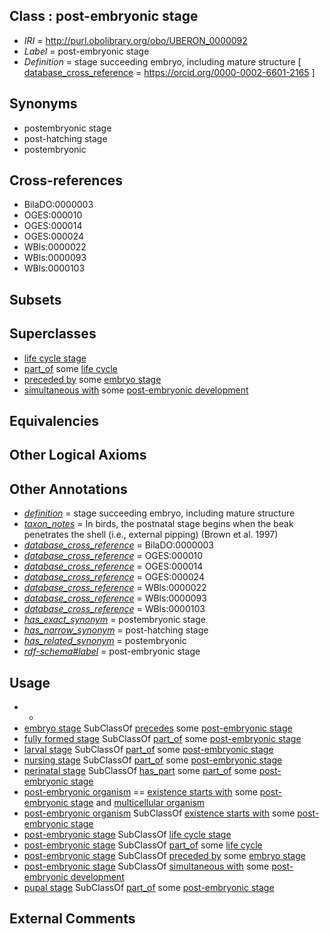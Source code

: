 
## Class : post-embryonic stage

 * *IRI* = http://purl.obolibrary.org/obo/UBERON_0000092
 * *Label* = post-embryonic stage
 * *Definition* = stage succeeding embryo, including mature structure [ [database_cross_reference](../../ef/oboInOwl#hasDbXref.md) = https://orcid.org/0000-0002-6601-2165 ]

## Synonyms

 * postembryonic stage
 * post-hatching stage
 * postembryonic

## Cross-references

 * BilaDO:0000003
 * OGES:000010
 * OGES:000014
 * OGES:000024
 * WBls:0000022
 * WBls:0000093
 * WBls:0000103

## Subsets


## Superclasses

 * [life cycle stage](../../UBERON/05/UBERON_0000105.md)
 * [part_of](../../BFO/50/BFO_0000050.md) some [life cycle](../../UBERON/04/UBERON_0000104.md)
 * [preceded by](../../BFO/62/BFO_0000062.md) some [embryo stage](../../UBERON/68/UBERON_0000068.md)
 * [simultaneous with](../../RO/82/RO_0002082.md) some [post-embryonic development](../../GO/91/GO_0009791.md)

## Equivalencies


## Other Logical Axioms


## Other Annotations

 * *[definition](../../IAO/15/IAO_0000115.md)* = stage succeeding embryo, including mature structure
 * *[taxon_notes](../../UBPROP/08/UBPROP_0000008.md)* = In birds, the postnatal stage begins when the beak penetrates the shell (i.e., external pipping) (Brown et al. 1997)
 * *[database_cross_reference](../../ef/oboInOwl#hasDbXref.md)* = BilaDO:0000003
 * *[database_cross_reference](../../ef/oboInOwl#hasDbXref.md)* = OGES:000010
 * *[database_cross_reference](../../ef/oboInOwl#hasDbXref.md)* = OGES:000014
 * *[database_cross_reference](../../ef/oboInOwl#hasDbXref.md)* = OGES:000024
 * *[database_cross_reference](../../ef/oboInOwl#hasDbXref.md)* = WBls:0000022
 * *[database_cross_reference](../../ef/oboInOwl#hasDbXref.md)* = WBls:0000093
 * *[database_cross_reference](../../ef/oboInOwl#hasDbXref.md)* = WBls:0000103
 * *[has_exact_synonym](../../ym/oboInOwl#hasExactSynonym.md)* = postembryonic stage
 * *[has_narrow_synonym](../../ym/oboInOwl#hasNarrowSynonym.md)* = post-hatching stage
 * *[has_related_synonym](../../ym/oboInOwl#hasRelatedSynonym.md)* = postembryonic
 * *[rdf-schema#label](../../el/rdf-schema#label.md)* = post-embryonic stage

## Usage

 * -
 * [embryo stage](../../UBERON/68/UBERON_0000068.md) SubClassOf [precedes](../../BFO/63/BFO_0000063.md) some [post-embryonic stage](../../UBERON/92/UBERON_0000092.md)
 * [fully formed stage](../../UBERON/66/UBERON_0000066.md) SubClassOf [part_of](../../BFO/50/BFO_0000050.md) some [post-embryonic stage](../../UBERON/92/UBERON_0000092.md)
 * [larval stage](../../UBERON/69/UBERON_0000069.md) SubClassOf [part_of](../../BFO/50/BFO_0000050.md) some [post-embryonic stage](../../UBERON/92/UBERON_0000092.md)
 * [nursing stage](../../UBERON/85/UBERON_0018685.md) SubClassOf [part_of](../../BFO/50/BFO_0000050.md) some [post-embryonic stage](../../UBERON/92/UBERON_0000092.md)
 * [perinatal stage](../../UBERON/01/UBERON_0012101.md) SubClassOf [has_part](../../BFO/51/BFO_0000051.md) some [part_of](../../BFO/50/BFO_0000050.md) some [post-embryonic stage](../../UBERON/92/UBERON_0000092.md)
 * [post-embryonic organism](../../UBERON/53/UBERON_0009953.md) == [existence starts with](../../RO/89/RO_0002489.md) some [post-embryonic stage](../../UBERON/92/UBERON_0000092.md) and [multicellular organism](../../UBERON/68/UBERON_0000468.md)
 * [post-embryonic organism](../../UBERON/53/UBERON_0009953.md) SubClassOf [existence starts with](../../RO/89/RO_0002489.md) some [post-embryonic stage](../../UBERON/92/UBERON_0000092.md)
 * [post-embryonic stage](../../UBERON/92/UBERON_0000092.md) SubClassOf [life cycle stage](../../UBERON/05/UBERON_0000105.md)
 * [post-embryonic stage](../../UBERON/92/UBERON_0000092.md) SubClassOf [part_of](../../BFO/50/BFO_0000050.md) some [life cycle](../../UBERON/04/UBERON_0000104.md)
 * [post-embryonic stage](../../UBERON/92/UBERON_0000092.md) SubClassOf [preceded by](../../BFO/62/BFO_0000062.md) some [embryo stage](../../UBERON/68/UBERON_0000068.md)
 * [post-embryonic stage](../../UBERON/92/UBERON_0000092.md) SubClassOf [simultaneous with](../../RO/82/RO_0002082.md) some [post-embryonic development](../../GO/91/GO_0009791.md)
 * [pupal stage](../../UBERON/70/UBERON_0000070.md) SubClassOf [part_of](../../BFO/50/BFO_0000050.md) some [post-embryonic stage](../../UBERON/92/UBERON_0000092.md)

## External Comments

